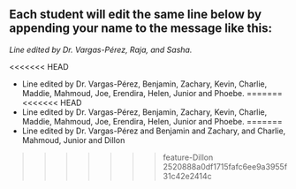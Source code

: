 ## Each student will edit the same line below by appending your name to the message like this:
*Line edited by Dr. Vargas-Pérez, Raja, and Sasha.*


<<<<<<< HEAD
- Line edited by Dr. Vargas-Pérez, Benjamin, Zachary, Kevin, Charlie, Maddie, Mahmoud, Joe, Erendira, Helen, Junior and Phoebe.
=======
<<<<<<< HEAD
- Line edited by Dr. Vargas-Pérez, Benjamin, Zachary, Kevin, Charlie, Maddie, Mahmoud, Joe, Erendira, Helen, Junior and Phoebe.
=======
- Line edited by Dr. Vargas-Pérez and Benjamin and Zachary, and Charlie, Mahmoud, Junior and Dillon


>>>>>>> feature-Dillon
>>>>>>> 2520888a0df1715fafc6ee9a3955f31c42e2414c
